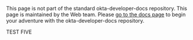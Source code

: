 This page is not part of the standard okta-developer-docs repository. This page is maintained by the Web team.  Please [go to the docs page](/docs) to begin your adventure with the okta-developer-docs repository.

TEST FIVE